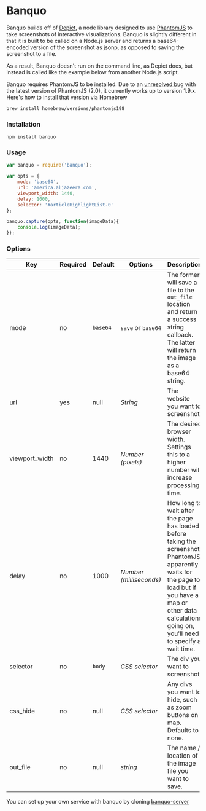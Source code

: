 Banquo
===

Banquo builds off of [Depict](https://github.com/kevinschaul/depict), a node library designed to use [PhantomJS](http://phantomjs.org/) to take screenshots of interactive visualizations. Banquo is slightly different in that it is built to be called on a Node.js server and returns a base64-encoded version of the screenshot as jsonp, as opposed to saving the screenshot to a file.

As a result, Banquo doesn't run on the command line, as Depict does, but instead is called like the example below from another Node.js script.

Banquo requires PhantomJS to be installed. Due to an [unresolved bug](https://github.com/alexscheelmeyer/node-phantom/issues/115) with the latest version of PhantomJS (2.0), it currently works up to version 1.9.x. Here's how to install that version via Homebrew

````sh
brew install homebrew/versions/phantomjs198
````

### Installation

`npm install banquo`

### Usage

````js
var banquo = require('banquo');

var opts = {
    mode: 'base64',
    url: 'america.aljazeera.com',
    viewport_width: 1440,
    delay: 1000,
    selector: '#articleHighlightList-0'
};

banquo.capture(opts, function(imageData){
    console.log(imageData);
});
````

### Options

Key | Required | Default | Options | Description
--- | --- | --- | --- | ---
mode |no| `base64` | `save` or `base64`  | The former will save a file to the `out_file` location and return a success string callback. The latter will return the image as a base64 string.
url |yes| null | *String* | The website you want to screenshot.
viewport_width |no| 1440 | *Number (pixels)* | The desired browser width. Settings this to a higher number will increase processing time.
delay |no| 1000 | *Number (milliseconds)* | How long to wait after the page has loaded before taking the screenshot. PhantomJS apparently waits for the page to load but if you have a map or other data calculations going on, you'll need to specify a wait time.
selector |no| `body` | *CSS selector* | The div you want to screenshot.
css_hide |no| null | *CSS selector* | Any divs you want to hide, such as zoom buttons on map. Defaults to none.
out_file |no| null | *string* | The name / location of the image file you want to save.

You can set up your own service with banquo by cloning [banquo-server](http://github.com/ajam/banquo-server)

